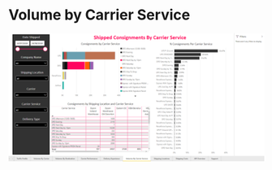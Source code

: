 # Volume by Carrier Service

![Volume by Carrier Service](../images/reports/by-carrier-service.png)
